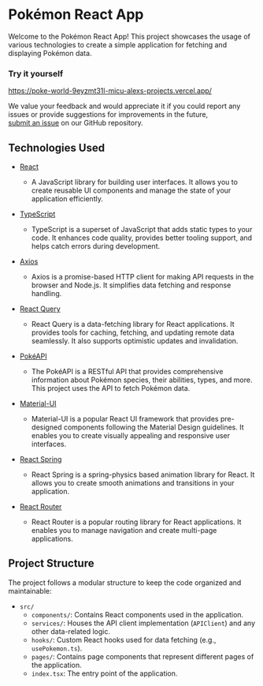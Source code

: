 # Pokémon React App

Welcome to the Pokémon React App! This project showcases the usage of various technologies to create a simple application for fetching and displaying Pokémon data.
### Try it yourself

https://poke-world-9eyzmt31l-micu-alexs-projects.vercel.app/

 We value your feedback and would appreciate it if you could report any issues or provide suggestions for improvements in the future,  
 [submit an issue](https://github.com/Micu-Alex/PokeWorld/issues) on our GitHub repository.

## Technologies Used

- [React](https://reactjs.org/)

  - A JavaScript library for building user interfaces. It allows you to create reusable UI components and manage the state of your application efficiently.

- [TypeScript](https://www.typescriptlang.org/)

  - TypeScript is a superset of JavaScript that adds static types to your code. It enhances code quality, provides better tooling support, and helps catch errors during development.

- [Axios](https://axios-http.com/)

  - Axios is a promise-based HTTP client for making API requests in the browser and Node.js. It simplifies data fetching and response handling.

- [React Query](https://react-query.tanstack.com/)

  - React Query is a data-fetching library for React applications. It provides tools for caching, fetching, and updating remote data seamlessly. It also supports optimistic updates and invalidation.

- [PokéAPI](https://pokeapi.co/)

  - The PokéAPI is a RESTful API that provides comprehensive information about Pokémon species, their abilities, types, and more. This project uses the API to fetch Pokémon data.

- [Material-UI](https://mui.com/)

  - Material-UI is a popular React UI framework that provides pre-designed components following the Material Design guidelines. It enables you to create visually appealing and responsive user interfaces.

- [React Spring](https://react-spring.io/)

  - React Spring is a spring-physics based animation library for React. It allows you to create smooth animations and transitions in your application.

- [React Router](https://reactrouter.com/)
  - React Router is a popular routing library for React applications. It enables you to manage navigation and create multi-page applications.

## Project Structure

The project follows a modular structure to keep the code organized and maintainable:

- `src/`
  - `components/`: Contains React components used in the application.
  - `services/`: Houses the API client implementation (`APIClient`) and any other data-related logic.
  - `hooks/`: Custom React hooks used for data fetching (e.g., `usePokemon.ts`).
  - `pages/`: Contains page components that represent different pages of the application.
  - `index.tsx`: The entry point of the application.

